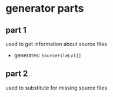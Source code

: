 # generator parts
## part 1
used to get information about source files
+ generates: `SourceFileLvl[]`
## part 2
used to substitute for missing source files